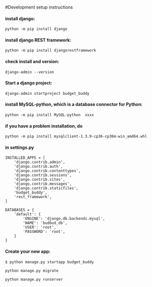 #Development setup instructions

#### install django:
```python -m pip install django```

#### install django REST framework:
```python -m pip install djangorestframework```

#### check install and version:
```django-admin --version```

#### Start a django project:
```django-admin startproject budget_buddy```

#### install MySQL-python, which is a database connector for Python:
```python -m pip install MySQL-python  xxxx```

#### if you have a problem installation, do
```python -m pip install mysqlclient-1.3.9-cp36-cp36m-win_amd64.whl```


#### in settings.py 
```
INSTALLED_APPS = [
    'django.contrib.admin',
    'django.contrib.auth',
    'django.contrib.contenttypes',
    'django.contrib.sessions',
    'django.contrib.sites',
    'django.contrib.messages',
    'django.contrib.staticfiles',
    'budget_buddy',
	'rest_framework',
]

DATABASES = {
    'default': {
        'ENGINE': 'django.db.backends.mysql',
        'NAME': 'budbud_db',
        'USER': 'root',
        'PASSWORD': 'root',
    }
}
```
#### Create your new app:
```$ python manage.py startapp budget_buddy```


```python manage.py migrate```


```python manage.py runserver```

